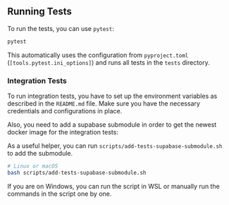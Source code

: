 ## Running Tests

To run the tests, you can use `pytest`:

```bash
pytest
```

This automatically uses the configuration from `pyproject.toml` (`[tools.pytest.ini_options]`) and runs all tests in the `tests` directory.

### Integration Tests

To run integration tests, you have to set up the environment variables as described in the `README.md` file. Make sure you have the necessary credentials and configurations in place.

Also, you need to add a supabase submodule in order to get the newest docker image for the integration tests:

As a useful helper, you can run `scripts/add-tests-supabase-submodule.sh` to add the submodule.

```bash
# Linux or macOS
bash scripts/add-tests-supabase-submodule.sh
```

If you are on Windows, you can run the script in WSL or manually run the commands in the script one by one.